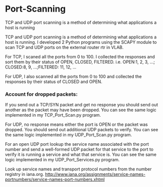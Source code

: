 # Port-Scanning
TCP and UDP port scanning is a method of determining what applications a host is running  

TCP and UDP port scanning is a method of determining what applications a host is
running. I developed 2 Python programs using the SCAPY module to scan TCP and
UDP ports on the external router rtr in VLAB.

For TCP, I scaned all the ports from 0 to 100. I collected the responses and sort
them by their status of OPEN, CLOSED, FILTERED. i.e. OPEN:1, 2, 3, ...; CLOSED:8, 9,
...;FILTERED: 11, 12, ...

For UDP, I also scanned all the ports from 0 to 100 and collected the responses by their
status of CLOSED and OPEN.

### Account for dropped packets: 
If you send out a TCP/SYN packet and get no response you should send out another as the packet may have
been dropped. You can see the same logic implemented in my TCP_Port_Scan.py program.

For UDP, no response means either the port is OPEN or the packet was
dropped. You should send out additional UDP packets to verify. You can see the same logic implemented in my UDP_Port_Scan.py program.

For an open UDP port lookup the service name associated with the port number and send a
well-formed UDP packet for that service to the port to verify it is running a service and
what that service is. You can see the same logic implemented in my UDP_Port_Services.py program. 

Look up service names and transport protocol numbers from the
number registry in iana.org. http://www.iana.org/assignments/service-names-portnumbers/service-names-port-numbers.xhtml
